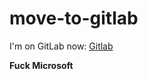 # move-to-gitlab

I'm on GitLab now: [Gitlab](https://gitlab.com/robertopinotti)

**Fuck Microsoft**
